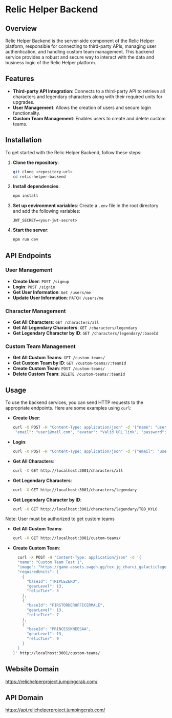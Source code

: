 # Relic Helper Backend

## Overview

Relic Helper Backend is the server-side component of the Relic Helper platform, responsible for connecting to third-party APIs, managing user authentication, and handling custom team management. This backend service provides a robust and secure way to interact with the data and business logic of the Relic Helper platform.

## Features

- **Third-party API Integration**: Connects to a third-party API to retrieve all characters and legendary characters along with their required units for upgrades.
- **User Management**: Allows the creation of users and secure login functionality.
- **Custom Team Management**: Enables users to create and delete custom teams.

## Installation

To get started with the Relic Helper Backend, follow these steps:

1. **Clone the repository**:

   ```bash
   git clone <repository-url>
   cd relic-helper-backend
   ```

2. **Install dependencies**:

   ```bash
   npm install
   ```

3. **Set up environment variables**: Create a `.env` file in the root directory and add the following variables:

   ```
   JWT_SECRET=<your-jwt-secret>
   ```

4. **Start the server**:
   ```bash
   npm run dev
   ```

## API Endpoints

### User Management

- **Create User**: `POST /signup`
- **Login**: `POST /signin`
- **Get User Information**: `Get /users/me`
- **Update User Information**: `PATCH /users/me`

### Character Management

- **Get All Characters**: `GET /characters/all`
- **Get All Legendary Characters**: `GET /characters/legendary`
- **Get Legendary Character by ID**: `GET /characters/legendary/:baseId`

### Custom Team Management

- **Get All Custom Teams**: `GET /custom-teams/`
- **Get Custom Team by ID**: `GET /custom-teams//:teamId`
- **Create Custom Team**: `POST /custom-teams/`
- **Delete Custom Team**: `DELETE /custom-teams/:teamId`

## Usage

To use the backend services, you can send HTTP requests to the appropriate endpoints. Here are some examples using `curl`:

- **Create User**:

  ```bash
  curl -X POST -H "Content-Type: application/json" -d '{"name": "user1",
   "email": "user1@mail.com", "avatar": "Valid URL link", "password": "pass123"}' http://localhost:3001/signup
  ```

- **Login**:

  ```bash
  curl -X POST -H "Content-Type: application/json" -d '{"email": "user1@mail.com", "password": "pass123"}' http://localhost:3001/signin
  ```

- **Get All Characters**:

  ```bash
  curl -X GET http://localhost:3001/characters/all
  ```

- **Get Legendary Characters**:

  ```bash
  curl -X GET http://localhost:3001/characters/legendary
  ```

- **Get Legendary Character by ID**:

  ```bash
  curl -X GET http://localhost:3001/characters/legendary/TBD_KYLO
  ```

Note: User must be authorized to get custom teams

- **Get All Custom Teams**:
  ```bash
  curl -X GET http://localhost:3001/custom-teams/
  ```
- **Create Custom Team**:
  ```bash
    curl -X POST -H "Content-Type: application/json" -d '{
    "name": "Custom Team Test 1",
    "image": "https://game-assets.swgoh.gg/tex.jg_charui_galacticlegend_kylo.png",
    "requiredUnits": [
      {
        "baseId": "TRIPLEZERO",
        "gearLevel": 13,
        "relicTier": 3
      },
      {
        "baseId": "FIRSTORDEROFFICERMALE",
        "gearLevel": 13,
        "relicTier": 7
      },
      {
        "baseId": "PRINCESSKNEESAA",
        "gearLevel": 13,
        "relicTier": 9
      }
    ]
  }' http://localhost:3001/custom-teams/
  ```

## Website Domain

https://relichelperproject.jumpingcrab.com/

## API Domain

https://api.relichelperproject.jumpingcrab.com/
